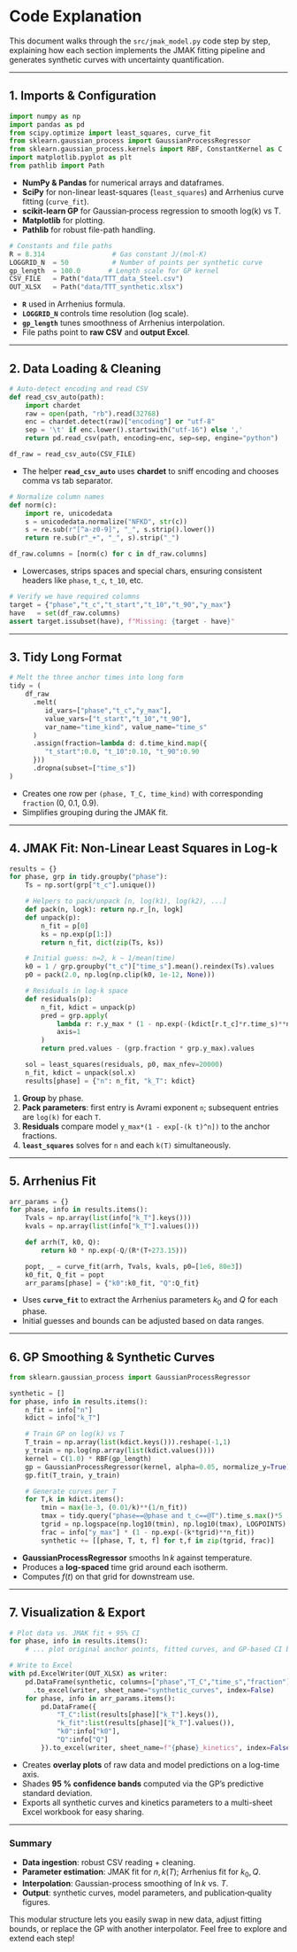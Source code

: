 # Code Explanation

This document walks through the `src/jmak_model.py` code step by step, explaining how each section implements the JMAK fitting pipeline and generates synthetic curves with uncertainty quantification.

---

## 1. Imports & Configuration

```python
import numpy as np
import pandas as pd
from scipy.optimize import least_squares, curve_fit
from sklearn.gaussian_process import GaussianProcessRegressor
from sklearn.gaussian_process.kernels import RBF, ConstantKernel as C
import matplotlib.pyplot as plt
from pathlib import Path
```

* **NumPy & Pandas** for numerical arrays and dataframes.
* **SciPy** for non-linear least-squares (`least_squares`) and Arrhenius curve fitting (`curve_fit`).
* **scikit-learn GP** for Gaussian‑process regression to smooth log(k) vs T.
* **Matplotlib** for plotting.
* **Pathlib** for robust file-path handling.

```python
# Constants and file paths
R = 8.314                 # Gas constant J/(mol·K)
LOGGRID_N  = 50           # Number of points per synthetic curve
gp_length  = 100.0       # Length scale for GP kernel
CSV_FILE   = Path("data/TTT_data_Steel.csv")
OUT_XLSX   = Path("data/TTT_synthetic.xlsx")
```

* **`R`** used in Arrhenius formula.
* **`LOGGRID_N`** controls time resolution (log scale).
* **`gp_length`** tunes smoothness of Arrhenius interpolation.
* File paths point to **raw CSV** and **output Excel**.

---

## 2. Data Loading & Cleaning

```python
# Auto‑detect encoding and read CSV
def read_csv_auto(path):
    import chardet
    raw = open(path, "rb").read(32768)
    enc = chardet.detect(raw)["encoding"] or "utf-8"
    sep = '\t' if enc.lower().startswith("utf-16") else ','
    return pd.read_csv(path, encoding=enc, sep=sep, engine="python")

df_raw = read_csv_auto(CSV_FILE)
```

* The helper **`read_csv_auto`** uses **chardet** to sniff encoding and chooses comma vs tab separator.

```python
# Normalize column names
def norm(c):
    import re, unicodedata
    s = unicodedata.normalize("NFKD", str(c))
    s = re.sub(r"[^a-z0-9]", "_", s.strip().lower())
    return re.sub(r"_+", "_", s).strip("_")

df_raw.columns = [norm(c) for c in df_raw.columns]
```

* Lowercases, strips spaces and special chars, ensuring consistent headers like `phase`, `t_c`, `t_10`, etc.

```python
# Verify we have required columns
target = {"phase","t_c","t_start","t_10","t_90","y_max"}
have   = set(df_raw.columns)
assert target.issubset(have), f"Missing: {target - have}"
```

---

## 3. Tidy Long Format

```python
# Melt the three anchor times into long form
tidy = (
    df_raw
      .melt(
         id_vars=["phase","t_c","y_max"],
         value_vars=["t_start","t_10","t_90"],
         var_name="time_kind", value_name="time_s"
      )
      .assign(fraction=lambda d: d.time_kind.map({
         "t_start":0.0, "t_10":0.10, "t_90":0.90
      }))
      .dropna(subset=["time_s"])
)
```

* Creates one row per `(phase, T_C, time_kind)` with corresponding `fraction` (0, 0.1, 0.9).
* Simplifies grouping during the JMAK fit.

---

## 4. JMAK Fit: Non-Linear Least Squares in Log-**k**

```python
results = {}
for phase, grp in tidy.groupby("phase"):
    Ts = np.sort(grp["t_c"].unique())

    # Helpers to pack/unpack [n, log(k1), log(k2), ...]
    def pack(n, logk): return np.r_[n, logk]
    def unpack(p):
        n_fit = p[0]
        ks = np.exp(p[1:])
        return n_fit, dict(zip(Ts, ks))

    # Initial guess: n=2, k ~ 1/mean(time)
    k0 = 1 / grp.groupby("t_c")["time_s"].mean().reindex(Ts).values
    p0 = pack(2.0, np.log(np.clip(k0, 1e-12, None)))

    # Residuals in log-k space
    def residuals(p):
        n_fit, kdict = unpack(p)
        pred = grp.apply(
            lambda r: r.y_max * (1 - np.exp(-(kdict[r.t_c]*r.time_s)**n_fit)),
            axis=1
        )
        return pred.values - (grp.fraction * grp.y_max).values

    sol = least_squares(residuals, p0, max_nfev=20000)
    n_fit, kdict = unpack(sol.x)
    results[phase] = {"n": n_fit, "k_T": kdict}
```

1. **Group** by phase.
2. **Pack parameters**: first entry is Avrami exponent `n`; subsequent entries are `log(k)` for each `T`.
3. **Residuals** compare model `y_max*(1 - exp[-(k t)^n])` to the anchor fractions.
4. **`least_squares`** solves for `n` and each `k(T)` simultaneously.

---

## 5. Arrhenius Fit

```python
arr_params = {}
for phase, info in results.items():
    Tvals = np.array(list(info["k_T"].keys()))
    kvals = np.array(list(info["k_T"].values()))

    def arrh(T, k0, Q):
        return k0 * np.exp(-Q/(R*(T+273.15)))

    popt, _ = curve_fit(arrh, Tvals, kvals, p0=[1e6, 80e3])
    k0_fit, Q_fit = popt
    arr_params[phase] = {"k0":k0_fit, "Q":Q_fit}
```

* Uses **`curve_fit`** to extract the Arrhenius parameters $k_0$ and $Q$ for each phase.
* Initial guesses and bounds can be adjusted based on data ranges.

---

## 6. GP Smoothing & Synthetic Curves

```python
from sklearn.gaussian_process import GaussianProcessRegressor

synthetic = []
for phase, info in results.items():
    n_fit = info["n"]
    kdict = info["k_T"]

    # Train GP on log(k) vs T
    T_train = np.array(list(kdict.keys())).reshape(-1,1)
    y_train = np.log(np.array(list(kdict.values())))
    kernel = C(1.0) * RBF(gp_length)
    gp = GaussianProcessRegressor(kernel, alpha=0.05, normalize_y=True)
    gp.fit(T_train, y_train)

    # Generate curves per T
    for T,k in kdict.items():
        tmin = max(1e-3, (0.01/k)**(1/n_fit))
        tmax = tidy.query("phase==@phase and t_c==@T").time_s.max()*5
        tgrid = np.logspace(np.log10(tmin), np.log10(tmax), LOGPOINTS)
        frac = info["y_max"] * (1 - np.exp(-(k*tgrid)**n_fit))
        synthetic += [[phase, T, t, f] for t,f in zip(tgrid, frac)]
```

* **GaussianProcessRegressor** smooths $\ln k$ against temperature.
* Produces a **log-spaced** time grid around each isotherm.
* Computes $f(t)$ on that grid for downstream use.

---

## 7. Visualization & Export

```python
# Plot data vs. JMAK fit + 95% CI
for phase, info in results.items():
    # ... plot original anchor points, fitted curves, and GP-based CI bands ...

# Write to Excel
with pd.ExcelWriter(OUT_XLSX) as writer:
    pd.DataFrame(synthetic, columns=["phase","T_C","time_s","fraction"])\
      .to_excel(writer, sheet_name="synthetic_curves", index=False)
    for phase, info in arr_params.items():
        pd.DataFrame({
            "T_C":list(results[phase]["k_T"].keys()),
            "k_fit":list(results[phase]["k_T"].values()),
            "k0":info["k0"],
            "Q":info["Q"]
        }).to_excel(writer, sheet_name=f"{phase}_kinetics", index=False)
```

* Creates **overlay plots** of raw data and model predictions on a log-time axis.
* Shades **95 % confidence bands** computed via the GP’s predictive standard deviation.
* Exports all synthetic curves and kinetics parameters to a multi-sheet Excel workbook for easy sharing.

---

### Summary

* **Data ingestion**: robust CSV reading + cleaning.
* **Parameter estimation**: JMAK fit for $n,k(T)$; Arrhenius fit for $k_0,Q$.
* **Interpolation**: Gaussian-process smoothing of $\ln k$ vs. $T$.
* **Output**: synthetic curves, model parameters, and publication‐quality figures.

This modular structure lets you easily swap in new data, adjust fitting bounds, or replace the GP with another interpolator. Feel free to explore and extend each step!
